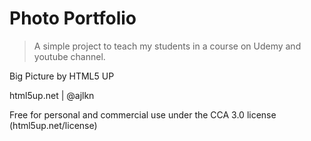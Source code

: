 # Photo Portfolio

> A simple project to teach my students in a course on Udemy and youtube channel.

Big Picture by HTML5 UP

html5up.net | @ajlkn

Free for personal and commercial use under the CCA 3.0 license (html5up.net/license)
